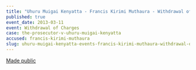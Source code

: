 ```yaml
---
title: "Uhuru Muigai Kenyatta - Francis Kirimi Muthaura - Withdrawal of Charges"
published: true
event_date: 2013-03-11
event: Withdrawal of Charges
case: the-prosecutor-v-uhuru-muigai-kenyatta
accused: francis-kirimi-muthaura
slug: uhuru-muigai-kenyatta-events-francis-kirimi-muthaura-withdrawal-of charges
---
```


[Made public](https://www.icc-cpi.int/iccdocs/doc/ICC-01-09-02-11-687.pdf)


